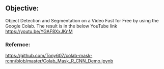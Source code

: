 ## Objective:

Object Detection and Segmentation on a Video Fast for Free by using the Google Colab. The result is in the below YouTube link
https://youtu.be/YGAF8XxJKnM

### Refernce:
https://github.com/Tony607/colab-mask-rcnn/blob/master/Colab_Mask_R_CNN_Demo.ipynb



